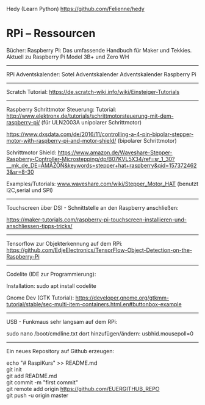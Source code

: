 Hedy (Learn Python)
https://github.com/Felienne/hedy

<h1>RPi – Ressourcen</h1>

Bücher: Raspberry Pi: Das umfassende Handbuch für Maker und Tekkies. Aktuell zu Raspberry Pi Model 3B+ und Zero WH
_______________________________________

RPi Adventskalender: Sotel Adventskalender Adventskalender Raspberry Pi
_______________________________________

Scratch Tutorial: https://de.scratch-wiki.info/wiki/Einsteiger-Tutorials
_______________________________________

Raspberry Schrittmotor Steuerung: 
Tutorial: http://www.elektronx.de/tutorials/schrittmotorsteuerung-mit-dem-raspberry-pi/ (für ULN2003A unipolarer Schrittmotor)

https://www.dxsdata.com/de/2016/11/controlling-a-4-pin-bipolar-stepper-motor-with-raspberry-pi-and-motor-shield/ (bipolarer Schrittmotor)

Schrittmotor Shield:
https://www.amazon.de/Waveshare-Stepper-Raspberry-Controller-Microstepping/dp/B07KVL5X34/ref=sr_1_30?__mk_de_DE=ÅMÅŽÕÑ&keywords=stepper+hat+raspberry&qid=1573724623&sr=8-30

Examples/Tutorials: www.waveshare.com/wiki/Stepper_Motor_HAT (benutzt I2C,serial und SPI)
_______________________________________

Touchscreen über DSI - Schnittstelle an den Raspberry anschließen:

https://maker-tutorials.com/raspberry-pi-touchscreen-installieren-und-anschliessen-tipps-tricks/
_______________________________________

Tensorflow zur Objekterkennung auf dem RPi:
https://github.com/EdjeElectronics/TensorFlow-Object-Detection-on-the-Raspberry-Pi
_______________________________________

Codelite (IDE zur Programmierung):

Installation: sudo apt install codelite

Gnome Dev (GTK Tutorial):
https://developer.gnome.org/gtkmm-tutorial/stable/sec-multi-item-containers.html.en#buttonbox-example
_______________________________________

USB - Funkmaus sehr langsam auf dem RPi:

sudo nano /boot/cmdline.txt
dort hinzufügen/ändern: usbhid.mousepoll=0
_______________________________________

Ein neues Repository auf Github erzeugen:

echo "# RaspiKurs" >> README.md<br>
git init<br>
git add README.md<br>
git commit -m "first commit"<br>
git remote add origin https://github.com/EUERGITHUB_REPO<br>
git push -u origin master<br>
